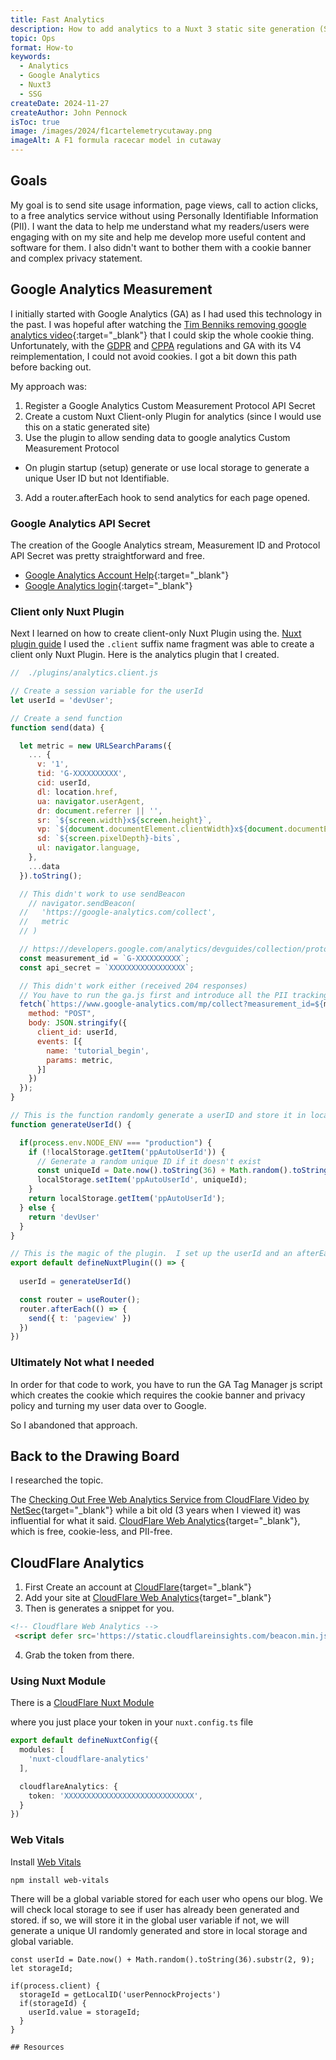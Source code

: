 ```yaml
---
title: Fast Analytics
description: How to add analytics to a Nuxt 3 static site generation (SGS) with as low a performance penalty as possible.
topic: Ops
format: How-to
keywords:
  - Analytics
  - Google Analytics
  - Nuxt3
  - SSG
createDate: 2024-11-27
createAuthor: John Pennock
isToc: true
image: /images/2024/f1cartelemetrycutaway.png
imageAlt: A F1 formula racecar model in cutaway
---
```


## Goals
My goal is to send site usage information, page views, call to action clicks, to a free analytics service without using Personally Identifiable Information (PII). I want the data to help me understand what my readers/users were engaging with on my site and help me develop more useful content and software for them.  I also didn't want to bother them with a cookie banner and complex privacy statement.

## Google Analytics Measurement
I initially started with Google Analytics (GA) as I had used this technology in the past. I was hopeful after watching the [Tim Benniks removing google analytics video](https://www.youtube.com/watch?v=DV5mLxbrTi8){:target="_blank"} that I could skip the whole cookie thing.  Unfortunately, with the [GDPR](https://gdpr.eu/what-is-gdpr/) and [CPPA](https://cppa.ca.gov/) regulations and GA with its V4 reimplementation, I could not avoid cookies.  I got a bit down this path before backing out. 

My approach was:

1. Register a Google Analytics Custom Measurement Protocol API Secret
2. Create a custom Nuxt Client-only Plugin for analytics (since I would use this on a static generated site)
2. Use the plugin to allow sending data to google analytics Custom Measurement Protocol
  - On plugin startup (setup) generate or use local storage to generate a unique User ID but not Identifiable.
3. Add a router.afterEach hook to send analytics for each page opened.

### Google Analytics API Secret

The creation of the Google Analytics stream, Measurement ID and Protocol API Secret was pretty straightforward and free.

- [Google Analytics Account Help](https://support.google.com/analytics/answer/9304153?hl=en){:target="_blank"}
- [Google Analytics login](https://analytics.google.com/analytics){:target="_blank"}

### Client only Nuxt Plugin
Next I learned on how to create client-only Nuxt Plugin using the. [Nuxt plugin guide](https://nuxt.com/docs/guide/directory-structure/plugins) I used the `.client` suffix name fragment was able to create a client only Nuxt Plugin.  Here is the analytics plugin that I created.

```js
//  ./plugins/analytics.client.js

// Create a session variable for the userId
let userId = 'devUser';

// Create a send function 
function send(data) {

  let metric = new URLSearchParams({
    ... {
      v: '1',
      tid: 'G-XXXXXXXXXX',
      cid: userId,
      dl: location.href,
      ua: navigator.userAgent,
      dr: document.referrer || '',
      sr: `${screen.width}x${screen.height}`,
      vp: `${document.documentElement.clientWidth}x${document.documentElement.clientHeight}`,
      sd: `${screen.pixelDepth}-bits`,
      ul: navigator.language,
    },
    ...data
  }).toString();

  // This didn't work to use sendBeacon
    // navigator.sendBeacon(
  //   'https://google-analytics.com/collect',
  //   metric
  // )

  // https://developers.google.com/analytics/devguides/collection/protocol/ga4/sending-events?client_type=gtag
  const measurement_id = `G-XXXXXXXXXX`;
  const api_secret = `XXXXXXXXXXXXXXXXX`;

  // This didn't work either (received 204 responses)
  // You have to run the ga.js first and introduce all the PII tracking and cookies for this to work.
  fetch(`https://www.google-analytics.com/mp/collect?measurement_id=${measurement_id}&api_secret=${api_secret}`, {
    method: "POST",
    body: JSON.stringify({
      client_id: userId,
      events: [{
        name: 'tutorial_begin',
        params: metric,
      }]
    })
  });
}

// This is the function randomly generate a userID and store it in local session.
function generateUserId() {

  if(process.env.NODE_ENV === "production") {
    if (!localStorage.getItem('ppAutoUserId')) {
      // Generate a random unique ID if it doesn't exist
      const uniqueId = Date.now().toString(36) + Math.random().toString(36).substr(2);
      localStorage.setItem('ppAutoUserId', uniqueId);
    }
    return localStorage.getItem('ppAutoUserId');
  } else {
    return 'devUser'
  }
}

// This is the magic of the plugin.  I set up the userId and an afterEach page view in the router to send a 'pageview' event.
export default defineNuxtPlugin(() => {
  
  userId = generateUserId()

  const router = useRouter();
  router.afterEach(() => {
    send({ t: 'pageview' })
  })
})

```

### Ultimately Not what I needed
In order for that code to work, you have to run the GA Tag Manager js script which creates the cookie which requires the cookie banner and privacy policy and turning my user data over to Google.

So I abandoned that approach.

## Back to the Drawing Board

I researched the topic.

The [Checking Out Free Web Analytics Service from CloudFlare Video by NetSec](https://www.youtube.com/watch?v=b7bT1QXhWFg&ab_channel=NetSec){target="_blank"} while a bit old (3 years when I viewed it) was influential for what it said. [CloudFlare Web Analytics](https://developers.cloudflare.com/web-analytics/){target="_blank"}, which is free, cookie-less, and PII-free.

## CloudFlare Analytics

1. First Create an account at [CloudFlare](https://cloudflare.com){target="_blank"}
2. Add your site at [CloudFlare Web Analytics](https://developers.cloudflare.com/web-analytics/){target="_blank"}
3. Then is generates a snippet for you.

```html
<!-- Cloudflare Web Analytics -->
 <script defer src='https://static.cloudflareinsights.com/beacon.min.js' data-cf-beacon='{"token": "XXXXXXXXXXXXXXXXXXXXXXXXXXXXX"}'></script><!-- End Cloudflare Web Analytics -->
```

4. Grab the token from there.

### Using Nuxt Module

There is a [CloudFlare Nuxt Module](https://scripts.nuxt.com/scripts/analytics/cloudflare-web-analytics)

where you just place your token in your `nuxt.config.ts` file

```ts
export default defineNuxtConfig({
  modules: [
    'nuxt-cloudflare-analytics'
  ],

  cloudflareAnalytics: {
    token: 'XXXXXXXXXXXXXXXXXXXXXXXXXXXXX',
  }
})
```

### Web Vitals
Install [Web Vitals](https://www.npmjs.com/package/web-vitals)

```shell
npm install web-vitals
```

There will be a global variable stored for each user who opens our blog.
We will check local storage to see if user has already been generated and stored.
if so, we will store it in the global user variable
if not, we will generate a unique UI randomly generated and store in local storage and global variable.

```vue
const userId = Date.now() + Math.random().toString(36).substr(2, 9);
let storageId;

if(process.client) {
  storageId = getLocalID('userPennockProjects')
  if(storageId) {
    userId.value = storageId;
  }
}

## Resources



```
